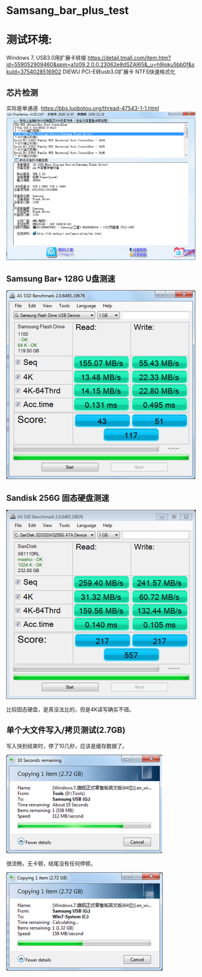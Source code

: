 # Samsang_bar_plus_test
# 测试环境: 

Windows 7, 
USB3.0用扩展卡转接 https://detail.tmall.com/item.htm?id=559052909460&spm=a1z09.2.0.0.23062e8dSZAI65&_u=h9ipku5bb0f&skuId=3754028516902
DIEWU PCI-E转usb3.0扩展卡 
NTFS快速格式化

## 芯片检测
实际是单通道.
https://bbs.luobotou.org/thread-47543-1-1.html
<img src="Samsung-bar-plus-chip-genius.png" />

## Samsung Bar+ 128G U盘测速
<img src="ASSSD-Samsung.png" />

## Sandisk 256G 固态硬盘测速
<img src="as-ssd-bench SanDisk SDSSDH32 2018.6.9 0-02-05.png" />

比较固态硬盘，是真没法比的，但是4K读写确实不错。

## 单个大文件写入/拷贝测试(2.7GB)
写入快到结束时，停了10几秒，应该是缓存数据了。

<img src="Samsung-bar-plus-single-file.png" />

很流畅，无卡顿，结尾没有任何停顿。

<img src="Samsung-bar-plus-single-file-copy.png" />

